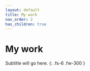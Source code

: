 ```yaml
---
layout: default
title: My work
nav_order: 2
has_children: true
---
```


# My work
Subtitle will go here.
{: .fs-6 .fw-300 }

